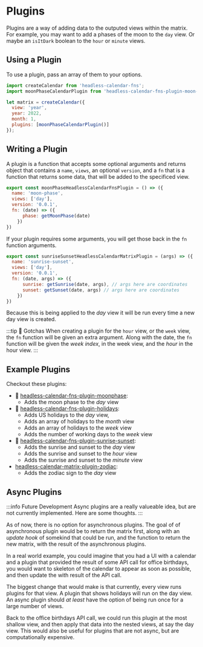 # Plugins

Plugins are a way of adding data to the outputed views within the matrix. For example, you may want to add a phases of the moon to the `day` view. Or maybe an `isItDark` boolean to the `hour` or `minute` views.

## Using a Plugin

To use a plugin, pass an array of them to your options.

```js
import createCalendar from 'headless-calendar-fns';
import moonPhaseCalendarPlugin from 'headless-calendar-fns-plugin-moon-phase';

let matrix = createCalendar({
  view: 'year',
  year: 2022,
  month: 1,
  plugins: [moonPhaseCalendarPlugin()]
});

```

## Writing a Plugin

A plugin is a function that accepts some optional arguments and returns object that contains a `name`, `views`, an optional `version`, and a `fn` that is a function that returns some data, that will be added to the specificed view.

```js
export const moonPhaseHeadlessCalendarFnsPlugin = () => ({
  name: 'moon-phase',
  views: ['day'],
  version: '0.0.1',
  fn: (date) => ({
      phase: getMoonPhase(date)
    })
})
```

If your plugin requires some arguments, you will get those back in the `fn` function arguments.

```js 
export const sunriseSunsetHeadlessCalendarMatrixPlugin = (args) => ({
  name: 'sunrise-sunset',
  views: ['day'],
  version: '0.0.1',
  fn: (date, args) => ({
      sunrise: getSunrise(date, args), // args here are coordinates
      sunset: getSunset(date, args) // args here are coordinates
    })
})
```

Because this is being applied to the _day_ view it will be run every time a new day view is created. 

:::tip 🤪 Gotchas
When creating a plugin for the `hour` view, or the `week` view, the `fn` function will be given an extra argument. Along with the date, the `fn` function will be given the _week index_, in the week view, and the _hour_ in the hour view.
:::

## Example Plugins

Checkout these plugins:

  * 🌝 [headless-calendar-fns-plugin-moonphase](): 
    * Adds the moon phase to the _day_ view 
  * 🎉 [headless-calendar-fns-plugin-holidays](): 
    * Adds US holidays to the _day_ view, 
    * Adds an array of holidays to the _month_ view
    * Adds an array of holidays to the _week_ view
    * Adds the number of working days to the _week_ view
  * 🌃 [headless-calendar-fns-plugin-sunrise-sunset](): 
    * Adds the sunrise and sunset to the _day_ view
    * Adds the sunrise and sunset to the _hour_ view
    * Adds the sunrise and sunset to the _minute_ view
  * [headless-calendar-matrix-plugin-zodiac]():
    * Adds the zodiac sign to the _day_ view

## Async Plugins

:::info Future Development
Async plugins are a really valueable idea, but are not currently implemented. Here are some thoughts.
:::

As of now, there is no option for asynchronous plugins. The goal of of asynchronous plugin would be to return the matrix first, along with an _update hook_ of somekind that could be run, and the function to return the new matrix, with the result of the asynchronous plugins. 

In a real world example, you could imagine that you had a UI with a calendar and a plugin that provided the result of some API call for office birthdays, you would want to skeleton of the calendar to appear as soon as possible, and then update the with result of the API call.

The biggest change that would make is that currently, every view runs plugins for that view. A plugin that shows holidays will run on the day view. An async plugin should _at least_ have the option of being run once for a large number of views.

Back to the office birthdays API call, we could run this plugin at the most shallow view, and then apply that data into the nested views, at say the day view. This would also be useful for plugins that are not async, but are computationally expensive.